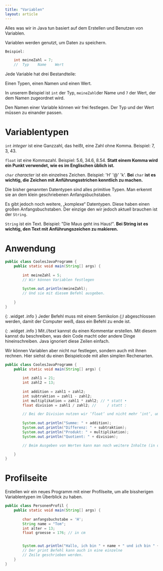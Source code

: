 ```yaml
---
title: "Variablen"
layout: article
---
```


Alles was wir in Java tun basiert auf dem Erstellen und Benutzen von Variablen. 

Variablen werden genutzt, um Daten zu speichern.

```java
Beispiel:

    int meineZahl = 7;
    //  Typ    Name    Wert
```
Jede Variable hat drei Bestandteile:

Einen Typen, einen Namen und einen Wert.

In unserem Beispiel ist ```int``` der Typ, ```meineZahl```der Name und ```7``` der Wert, der dem Namen zugeordnet wird.

Den Namen einer Variable können wir frei festlegen. Der Typ und der Wert müssen zu einander passen.

Variablentypen
=

```int``` *integer* ist eine Ganzzahl, das heißt, eine Zahl ohne Komma. Beispiel: 7, 3, 43.

```float``` ist eine Kommazahl. Beispiel: 5.6, 34.6, 8.54. **Statt einem Komma wird ein Punkt verwendet, wie es im Englischen üblich ist.**

```char``` *character* ist ein einzelnes Zeichen. Beispiel: 'H'  '@'  'k'. **Bei** ```char``` **ist es wichtig, die Zeichen mit Anführungsstrichen kenntlich zu machen.**

Die bisher genannten Datentypen sind alles primitive Typen. Man erkennt sie an dem klein geschriebenen Anfangsbuchstaben.

Es gibt jedoch noch weitere, „komplexe“ Datentypen. Diese haben einen großen Anfangsbuchstaben. Der einzige den wir jedoch aktuell brauchen ist der ```String```.

```String``` ist ein Text. Beispiel: "Die Maus geht ins Haus!". **Bei String ist es wichtig, den Text mit Anführungszeichen zu makieren.**


Anwendung
=

```java
public class CoolesJavaProgramm {
    public static void main(String[] args) {
        
        int meineZahl = 5;
        // Wir können Variablen festlegen
    
        System.out.println(meineZahl);
        // Und sie mit diesem Befehl ausgeben.
        
    }
}
```



{: .widget .info }
Jeder Befehl muss mit einem Semikolon *(;)* abgeschlossen werden, damit der Computer weiß, dass ein Befehl zu ende ist.

{: .widget .info }
Mit  *//text* kannst du einen Kommentar erstellen. Mit diesem kannst du beschreiben, was dein Code macht oder andere Dinge hineinschreiben. Java ignoriert diese Zeilen einfach.

Wir können Variablen aber nicht nur festlegen, sondern auch mit ihnen rechnen. Hier siehst du einen Beispielcode mit allen simplen Rechenarten.


```java
public class CoolesJavaProgramm {
    public static void main(String[] args) {
        
        int zahl1 = 21;
        int zahl2 = 13;
        
        int addition = zahl1 + zahl2;
        int subtraktion = zahl1 - zahl2;
        int multiplikation = zahl1 * zahl2; // * statt •
        float division = zahl1 / zahl2; //     / statt :

        // Bei der Division nutzen wir ‘float‘ und nicht mehr ‘int‘, um auch Divisionen, die eine Kommazahl als Ergebnis haben korrekt dargestellt werden.
        
        System.out.println("Summe: " + addition);
        System.out.println("Differenz: " + subtraktion);
        System.out.println("Produkt: " + multiplikation);
        System.out.println("Quotient: " + division);

        // Beim Ausgeben von Werten kann man noch weitere Inhalte (in diesem Fall Text) dazu schreiben und durch ein Plus verbinden.

    }
}
```

Profilseite
=

Erstellen wir ein neues Programm mit einer Profilseite, um alle bissherigen Variablentypen im Überblick zu haben.

```java
public class PersonenProfil {
    public static void main(String[] args) {
        
        char anfangsbuchstabe = 'H';
        String name = "Tom";
        int alter = 13;
        float groesse = 176; // in cm


        System.out.println("Hallo, ich bin " + name + " und ich bin " + alter + " Jahre alt. Ich bin " + groesse + "cm groß.");
        // Der print Befehl kann auch in eine einzelne
        // Zeile geschrieben werden.
    }
}
```